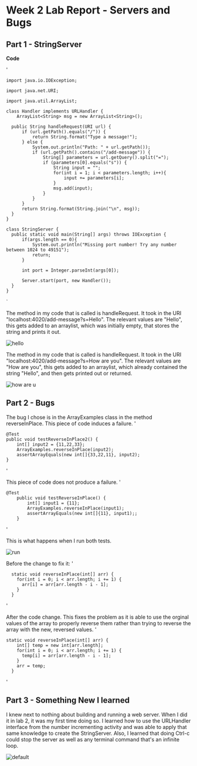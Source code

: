 # Week 2 Lab Report - Servers and Bugs

## Part 1 - StringServer
**Code**

'

    import java.io.IOException;
    
    import java.net.URI;
    
    import java.util.ArrayList;

    class Handler implements URLHandler {
        ArrayList<String> msg = new ArrayList<String>();

      public String handleRequest(URI url) {
          if (url.getPath().equals("/")) {
              return String.format("Type a message!");
          } else {
              System.out.println("Path: " + url.getPath());
              if (url.getPath().contains("/add-message")) {
                  String[] parameters = url.getQuery().split("=");
                  if (parameters[0].equals("s")) {
                      String input = "";
                      for(int i = 1; i < parameters.length; i++){
                          input += parameters[i];
                      }
                      msg.add(input);
                  }
              }
          }
          return String.format(String.join("\n", msg));
      }
    }

    class StringServer {
      public static void main(String[] args) throws IOException {
          if(args.length == 0){
              System.out.println("Missing port number! Try any number between 1024 to 49151");
              return;
          }

          int port = Integer.parseInt(args[0]);

          Server.start(port, new Handler());
      }
    }
`

The method in my code that is called is handleRequest. It took in the URI "localhost:4020/add-message?s=Hello". The relevant values are "Hello", this gets added to an arraylist, which was initially empty, that stores the string and prints it out. 

![hello](https://user-images.githubusercontent.com/122561998/215376070-c7406ccb-1436-469a-9a9b-b77709fd34cb.PNG)

The method in my code that is called is handleRequest. It took in the URI "localhost:4020/add-message?s=How are you". The relevant values are "How are you", this gets added to an arraylist, which already contained the string "Hello", and then gets printed out or returned.

![how are u](https://user-images.githubusercontent.com/122561998/215376087-39645d09-9103-42d3-a9a5-fcb4e884a7d5.PNG)

## Part 2 - Bugs

The bug I chose is in the ArrayExamples class in the method reverseInPlace. This piece of code induces a failure.
'

    @Test 
	public void testReverseInPlace2() {
        int[] input2 = {11,22,33};
        ArrayExamples.reverseInPlace(input2);
        assertArrayEquals(new int[]{33,22,11}, input2);
	}
        
'

This piece of code does not produce a failure.
'

    @Test 
        public void testReverseInPlace() {
            int[] input1 = {11};
            ArrayExamples.reverseInPlace(input1);
            assertArrayEquals(new int[]{11}, input1);;
        }
    
'

This is what happens when I run both tests.

![run](https://user-images.githubusercontent.com/122561998/215655144-5b0aabc0-7da0-4c91-a8c7-fd066ae76530.PNG)

Before the change to fix it:
'

      static void reverseInPlace(int[] arr) {
        for(int i = 0; i < arr.length; i += 1) {
          arr[i] = arr[arr.length - i - 1];
        }
      }
  
'

After the code change. This fixes the problem as it is able to use the orginal values of the array to properly reverse them rather than trying to reverse the array with the new, reversed values.
'

    static void reverseInPlace(int[] arr) {
        int[] temp = new int[arr.length];
        for(int i = 0; i < arr.length; i += 1) {
          temp[i] = arr[arr.length - i - 1];
        }
        arr = temp;
      }

'

## Part 3 - Something New I learned
I knew next to nothing about building and running a web server. When I did it in lab 2, it was my first time doing so. I learned how to use the URLHandler interface from the number incrementing activity and was able to apply that same knowledge to create the StringServer. Also, I learned that doing Ctrl-c could stop the server as well as any terminal command that's an infinite loop.

![default](https://user-images.githubusercontent.com/122561998/215657284-c263df3f-da29-482c-8933-485753bf0493.PNG)
